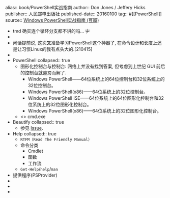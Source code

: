 alias:: book/PowerShell实战指南
author:: Don Jones / Jeffery Hicks
publisher:: 人民邮电出版社
published-date:: 20160100
tag:: #[[PowerShell]]
source:: [Windows PowerShell实战指南 (豆瓣)](https://book.douban.com/subject/26833248/)
- tmd 确实连个循环分支都不讲的吗... 屮
-
- 闲话提前说, 这次**又**准备学习PowerShell这个神器了, 在命令设计和长度上还是让习惯Linux的我有点头大的.[210415]
-
- PowerShell
  collapsed:: true
  - 图形化控制台与控制台: 网络上并没有找到答案, 但考虑到上世纪 GUI 前后的控制台就迎刃而解了.
    - Windows PowerShell——64位系统上的64位控制台和32位系统上的32位控制台。
    - Windows PowerShell(x86)——64位系统上的32位控制台。
    - Windows PowerShell ISE——64位系统上的64位图形化控制台和32位系统上的32位图形化控制台。
    - Windows PowerShell(x86)——64位系统上的32位图形化控制台。
  - <> cmd.exe
- Beautify
  collapsed:: true
  - 参见 [Issue](https://github.com/bGZoCg/bgzocg.github.io/issues/13#issue-867793661).
- Help
  collapsed:: true
  - `RTFM（Read The Friendly Manual）`
  - 命令分类
    - Cmdlet
    - 函数
    - 工作流
  - `Get-Help`/`help`/`man`
- 提供程序(PSProvider)
-
-
-